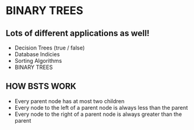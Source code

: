 # BINARY TREES
## Lots of different applications as well!

- Decision Trees (true / false)
- Database Indicies
- Sorting Algorithms
- BINARY TREES

## HOW BSTS WORK
- Every parent node has at most two children
- Every node to the left of a parent node is always less than the parent
- Every node to the right of a parent node is always greater than the parent